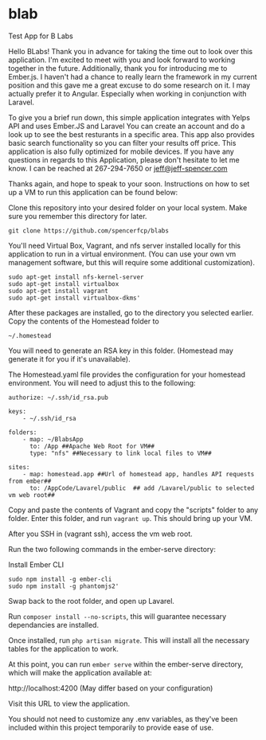 # blab
Test App for B Labs

Hello BLabs!
Thank you in advance for taking the time out to look over this application. I'm excited to meet with you and look forward to working together in the future. Additionally, thank you for introducing me to Ember.js. I haven't had a chance to really learn the framework in my current position and this gave me a great excuse to do some research on it. I may actually prefer it to Angular. Especially when working in conjunction with Laravel.

To give you a brief run down, this simple application integrates with Yelps API and uses Ember.JS and Laravel You can create an account and do a look up to see the best resturants in a specific area. This app also provides basic search functionality so you can filter your results off price. This application is also fully optimized for mobile devices.
If you have any questions in regards to this Application, please don't hesitate to let me know.
I can be reached at 267-294-7650 or jeff@jeff-spencer.com 

Thanks again, and hope to speak to your soon. Instructions on how to set up a VM to run this application can be found below: 



Clone this repository into your desired folder on your local system. Make sure you remember this directory for later. 

```
git clone https://github.com/spencerfcp/blabs

```
You'll need Virtual Box, Vagrant, and nfs server installed locally for this application to run in a virtual environment. (You can use your own vm management software, but this will require some additional customization).
```
sudo apt-get install nfs-kernel-server
sudo apt-get install virtualbox
sudo apt-get install vagrant
sudo apt-get install virtualbox-dkms'
```

After these packages are installed, go to the directory you selected earlier. Copy the contents of the Homestead folder to

```
~/.homestead
```

You will need to generate an RSA key in this folder. (Homestead may generate it for you if it's unavailable). 

The Homestead.yaml file provides the configuration for your homestead environment. You will need to adjust this to the following:

```
authorize: ~/.ssh/id_rsa.pub

keys:
    - ~/.ssh/id_rsa

folders:
    - map: ~/BlabsApp
      to: /App ##Apache Web Root for VM##
      type: "nfs" ##Necessary to link local files to VM##

sites:
    - map: homestead.app ##Url of homestead app, handles API requests from ember##
      to: /AppCode/Lavarel/public  ## add /Lavarel/public to selected vm web root##
```

Copy and paste the contents of Vagrant and copy the "scripts" folder to any folder. Enter this folder, and run ```vagrant up```. This should bring up your VM.


After you SSH in (vagrant ssh), access the vm web root. 

Run the two following commands in the ember-serve directory:

Install Ember CLI
```
sudo npm install -g ember-cli 
sudo npm install -g phantomjs2'
```
Swap back to the root folder, and open up Lavarel.

Run ```composer install --no-scripts```, this will guarantee necessary dependancies are installed.

Once installed, run ```php artisan migrate```. This will install all the necessary tables for the application to work.

At this point, you can run ```ember serve``` within the ember-serve directory, which will make the application available at:

http://localhost:4200  (May differ based on your configuration)

Visit this URL to view the application. 

You should not need to customize any .env variables, as they've been included within this project temporarily to provide ease of use.




